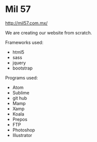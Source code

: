 # Mil 57
http://mil57.com.mx/

We are creating our website from scratch. 

Frameworks used:
 - html5 
 - sass
 - jquery
 - bootstrap

Programs used: 
  - Atom
  - Sublime
  - git hub
  - Mamp
  - Xamp
  - Koala
  - Prepos
  - FTP
  - Photoshop
  - Illustrator
